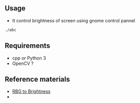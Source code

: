 ## Usage
- It control brightness of screen using gnome control pannel
```bash
./abc
```


## Requirements
- cpp or Python 3
- OpenCV ?

## Reference materials
- [RBG to Brightness](https://social.msdn.microsoft.com/Forums/en-US/4e53a3c8-97c4-4560-9aae-bcc8609951d2/reading-light-values-from-webcam-to-simulate-light-sensor-use-colorbrightness-average?forum=roboticssimulation)
- 
